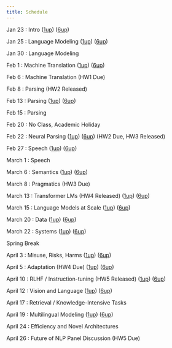 ```yaml
---
title: Schedule
---
```


Jan 23
: Intro ([1up](slides/cs288-sp23-introduction.pdf)) ([6up](slides/cs288-sp23-introduction-6up.pdf))

Jan 25
: Language Modeling ([1up](slides/cs288-sp23-language-modeling.pdf)) ([6up](slides/cs288-sp23-language-modeling-6up.pdf))


Jan 30 
: Language Modeling

Feb 1 
: Machine Translation ([1up](slides/cs288-sp23-machine-translation.pdf)) ([6up](slides/cs288-sp23-machine-translation-6up.pdf))


Feb 6
: Machine Translation (HW1 Due)

Feb 8
: Parsing (HW2 Released)

Feb 13
: Parsing ([1up](slides/cs288-sp23-parsing.pdf)) ([6up](slides/cs288-sp23-parsing-6up.pdf))


Feb 15
: Parsing 

Feb 20 
: No Class, Academic Holiday  

Feb 22
: Neural Parsing ([1up](slides/cs288-sp23-neural-parsing.pdf)) ([6up](slides/cs288-sp23-neural-parsing-6up.pdf))
(HW2 Due, HW3 Released)

Feb 27
: Speech  ([1up](slides/cs288-sp23-speech.pdf)) ([6up](slides/cs288-sp23-speech-6up.pdf))

March 1
: Speech  

March 6
: Semantics ([1up](slides/cs288-sp23-semantics.pdf)) ([6up](slides/cs288-sp23-semantics-6up.pdf))

 
March 8
: Pragmatics (HW3 Due) 

March 13
: Transformer LMs (HW4 Released)  ([1up](slides/cs288-sp23-llm-overview.pdf)) ([6up](slides/cs288-sp23-llm-overview-6up.pdf))


March 15
: Language Models at Scale ([1up](slides/cs288-sp23-existing-llms.pdf)) ([6up](slides/cs288-sp23-existing-llms-6up.pdf))



March 20
: Data ([1up](slides/cs288-sp23-llm-data.pdf)) ([6up](slides/cs288-sp23-llm-data-6up.pdf))

March 22
: Systems ([1up](slides/cs288-sp23-scaling-llms.pdf)) ([6up](slides/cs288-sp23-scaling-llms-6up.pdf))


Spring Break

April 3 
: Misuse, Risks, Harms ([1up](slides/cs288-sp23-harms.pdf)) ([6up](slides/cs288-sp23-harms-6up.pdf))

April 5
: Adaptation (HW4 Due)  ([1up](slides/cs288-sp23-adaptation.pdf)) ([6up](slides/cs288-sp23-adaptation-6up.pdf))


April 10
: RLHF / Instruction-tuning (HW5 Released)  ([1up](slides/cs288-sp23-rlhf.pdf)) ([6up](slides/cs288-sp23-rlhf-6up.pdf))

April 12
: Vision and Language ([1up](slides/cs288-sp23-vision.pdf)) ([6up](slides/cs288-sp23-vision-6up.pdf))



April 17
: Retrieval / Knowledge-Intensive Tasks

April 19
: Multilingual Modeling ([1up](slides/cs288-sp23-multilingual.pdf)) ([6up](slides/cs288-sp23-multilingual-6up.pdf))


April 24
: Efficiency and Novel Architectures

April 26
: Future of NLP Panel Discussion (HW5 Due)

